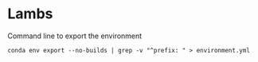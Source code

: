 # Lambs

Command line to export the environment
```
conda env export --no-builds | grep -v "^prefix: " > environment.yml
```